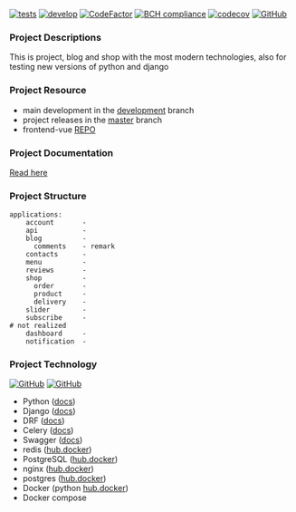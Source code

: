 [![tests](https://github.com/63phc/lks/workflows/tests/badge.svg)](https://github.com/63phc/lks/actions?query=workflow%3Atests)
[![develop](https://github.com/63phc/lks/workflows/develop/badge.svg?branch=develop)](https://github.com/63phc/lks/actions?query=workflow%3Adevelop)
[![CodeFactor](https://www.codefactor.io/repository/github/63phc/lks/badge?s=20b5db5dea700723ad3e05f5a2e0e6bb500fda65)](https://www.codefactor.io/repository/github/63phc/lks)
[![BCH compliance](https://bettercodehub.com/edge/badge/63phc/lks?branch=develop)](https://bettercodehub.com/)
[![codecov](https://codecov.io/gh/63phc/lks/branch/develop/graph/badge.svg)](https://codecov.io/gh/63phc/lks)
[![GitHub](https://img.shields.io/github/license/mashape/apistatus.svg)](https://github.com/63phc/lks/LICENCE)
### Project Descriptions
 This is project, blog and shop with the most modern technologies, also for testing new versions of python and django

### Project Resource
* main development in the [development](https://github.com/63phc/lks/tree/develop) branch
* project releases in the [master](https://github.com/63phc/lks/tree/master) branch
* frontend-vue [REPO](https://github.com/63phc/lks-frontend-vue)

### Project Documentation
[Read here](docs/README.md)

### Project Structure
    applications:
        account       - 
        api           - 
        blog          -
          comments    - remark
        contacts      - 
        menu          - 
        reviews       - 
        shop          -
          order       -
          product     -
          delivery    -
        slider        - 
        subscribe     - 
    # not realized
        dashboard     - 
        notification  - 
        

### Project Technology
[![GitHub](https://badgen.net/badge/python/3.9/blue)](https://github.com/63phc/lks/blob/develop/.docker/Dockerfile#L1)
[![GitHub](https://badgen.net/badge/django/3.0.6/blue)](https://github.com/63phc/lks/blob/develop/requirements/base.txt#L3)

* Python ([docs](https://www.python.org/doc/))
* Django ([docs](https://docs.djangoproject.com/en/3.0/))
* DRF ([docs](https://www.django-rest-framework.org))
* Celery ([docs](http://www.celeryproject.org/))
* Swagger ([docs](https://swagger.io/docs/specification/about/))
* redis ([hub.docker](https://hub.docker.com/_/redis/))
* PostgreSQL ([hub.docker](https://hub.docker.com/_/postgres/))
* nginx ([hub.docker](https://hub.docker.com/_/nginx/))
* postgres ([hub.docker](https://hub.docker.com/_/postgres/))
* Docker (python [hub.docker](https://hub.docker.com/_/python))
* Docker compose 
